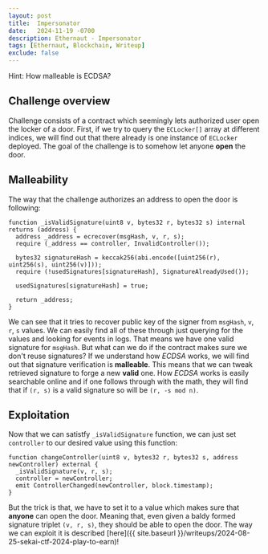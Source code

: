 ```yaml
---
layout: post
title:  Impersonator
date:   2024-11-19 -0700
description: Ethernaut - Impersonator
tags: [Ethernaut, Blockchain, Writeup]
exclude: false
---
```


<div class="spoiler-container">
  <div>Hint:&nbsp;<span class="spoiler-text">How malleable is ECDSA?</span></div>
</div>

## Challenge overview

Challenge consists of a contract which seemingly lets authorized user open the locker of a door. First, if we try to query the `ECLocker[]` array at different indices, we will find out that there already is one instance of `ECLocker` deployed. The goal of the challenge is to somehow let anyone **open** the door.

## Malleability

The way that the challenge authorizes an address to open the door is following:

```solidity
function _isValidSignature(uint8 v, bytes32 r, bytes32 s) internal returns (address) {
  address _address = ecrecover(msgHash, v, r, s);
  require (_address == controller, InvalidController());

  bytes32 signatureHash = keccak256(abi.encode([uint256(r), uint256(s), uint256(v)]));
  require (!usedSignatures[signatureHash], SignatureAlreadyUsed());

  usedSignatures[signatureHash] = true;

  return _address;
}
```

We can see that it tries to recover public key of the signer from `msgHash`, `v`, `r`, `s` values. We can easily find all of these through just querying for the values and looking for events in logs. That means we have one valid signature for `msgHash`. But what can we do if the contract makes sure we don't reuse signatures? If we understand how *ECDSA* works, we will find out that signature verification is **malleable**. This means that we can tweak retrieved signature to forge a new **valid** one. How *ECDSA* works is easily searchable online and if one follows through with the math, they will find that if `(r, s)` is a valid signature so will be `(r, -s mod n)`.

## Exploitation

Now that we can satistfy  `_isValidSignature` function, we can just set `controller` to our desired value using this function:

```solidity
function changeController(uint8 v, bytes32 r, bytes32 s, address newController) external {
  _isValidSignature(v, r, s);
  controller = newController;
  emit ControllerChanged(newController, block.timestamp);
}
```

But the trick is that, we have to set it to a value which makes sure that **anyone** can open the door. Meaning that, even given a baldy formed signature triplet `(v, r, s)`, they should be able to open the door. The way we can exploit it is described [here]({{ site.baseurl }}/writeups/2024-08-25-sekai-ctf-2024-play-to-earn)!

